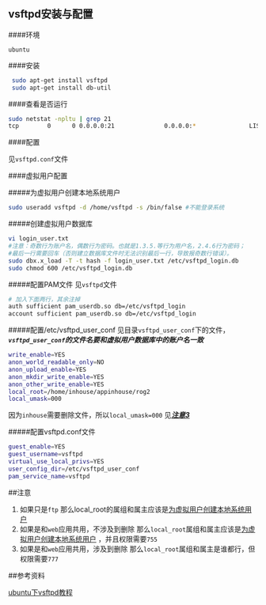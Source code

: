 ## vsftpd安装与配置

####环境

`ubuntu`

####安装

```bash
 sudo apt-get install vsftpd
 sudo apt-get install db-util
```
####查看是否运行

```bash
sudo netstat -npltu | grep 21
tcp        0      0 0.0.0.0:21              0.0.0.0:*               LISTEN      15601/vsftpd    
```
####配置

见`vsftpd.conf`文件

####虚拟用户配置

#####为虚拟用户创建本地系统用户

```bash
sudo useradd vsftpd -d /home/vsftpd -s /bin/false #不能登录系统
```

#####创建虚拟用户数据库

```bash
vi login_user.txt 
#注意：奇数行为账户名，偶数行为密码。也就是1.3.5.等行为用户名，2.4.6行为密码；
#最后一行需要回车（否则建立数据库文件时无法识别最后一行，导致报奇数行错误）。
sudo dbx.x_load -T -t hash -f login_user.txt /etc/vsftpd_login.db
sudo chmod 600 /etc/vsftpd_login.db
```

#####配置PAM文件
见`vsftpd`文件
```bash
# 加入下面两行，其余注掉
auth sufficient pam_userdb.so db=/etc/vsftpd_login
account sufficient pam_userdb.so db=/etc/vsftpd_login

```
#####配置/etc/vsftpd_user_conf
见目录`vsftpd_user_conf`下的文件，***`vsftpd_user_conf`的文件名要和虚拟用户数据库中的账户名一致***
```bash
write_enable=YES
anon_world_readable_only=NO
anon_upload_enable=YES
anon_mkdir_write_enable=YES
anon_other_write_enable=YES
local_root=/home/inhouse/appinhouse/rog2
local_umask=000 
```
因为`inhouse`需要删除文件，所以`local_umask=000`  见[***注意3***](#注意)

#####配置vsftpd.conf文件

```bash
guest_enable=YES 
guest_username=vsftpd
virtual_use_local_privs=YES
user_config_dir=/etc/vsftpd_user_conf
pam_service_name=vsftpd
```

##注意

1. 如果只是`ftp` 那么local_root的属组和属主应该是[为虚拟用户创建本地系统用户](#为虚拟用户创建本地系统用户)
2. 如果是和`web`应用共用，不涉及到删除 那么`local_root`属组和属主应该是[为虚拟用户创建本地系统用户](#为虚拟用户创建本地系统用户) ，并且权限需要`755`
3. 如果是和`web`应用共用，涉及到删除 那么`local_root`属组和属主是谁都行，但权限需要`777`

##参考资料

[ubuntu下vsftpd教程](http://wiki.ubuntu.org.cn/Vsftpd)